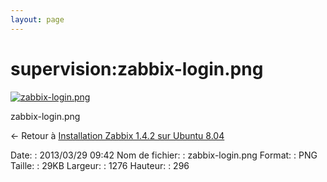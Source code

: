 ```yaml
---
layout: page
---
```


supervision:zabbix-login.png
============================

[![zabbix-login.png](..//assets/media/supervision/zabbix-login.png@cache=&w=900&h=208 "zabbix-login.png")](..//assets/media/supervision/zabbix-login.png@cache= "Afficher le fichier original")

zabbix-login.png

← Retour à [Installation Zabbix 1.4.2 sur Ubuntu
8.04](../../zabbix/zabbix-ubuntu-install-old.html "zabbix:zabbix-ubuntu-install-old")

Date:
:   2013/03/29 09:42
Nom de fichier:
:   zabbix-login.png
Format:
:   PNG
Taille:
:   29KB
Largeur:
:   1276
Hauteur:
:   296

